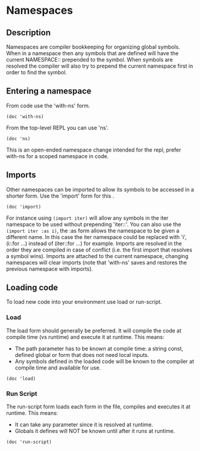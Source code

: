 # Namespaces

## Description

Namespaces are compiler bookkeeping for organizing global symbols.  When in a namespace then any symbols that are defined will have the current NAMESPACE:: prepended to the symbol.  When symbols are resolved the compiler will also try to prepend the current namespace first in order to find the symbol.

## Entering a namespace

From code use the 'with-ns' form.
```sloshignore
(doc 'with-ns)
```

From the top-level REPL you can use 'ns'.
```sloshignore
(doc 'ns)
```

This is an open-ended namespace change intended for the repl, prefer with-ns for a scoped namespace in code.

## Imports

Other namespaces can be imported to allow its symbols to be accessed in a shorter form.  Use the 'import' form for this .
```sloshignore
(doc 'import)
```
For instance using ```(import iter)``` will allow any symbols in the iter namespace to be used without prepending 'iter::'.  You can also use the ```(import iter :as i)```, the :as form allows the namespace to be given a different name.  In this case the iter namespace could be replaced with 'i', (i::for ...) instead of (iter::for ...) for example.  Imports are resolved in the order they are compiled in case of conflict (i.e. the first import that resolves a symbol wins).  Imports are attached to the current namespace, changing namespaces will clear imports (note that 'with-ns' saves and restores the previous namespace with imports).

## Loading code

To load new code into your environment use load or run-script.

### Load

The load form should generally be preferred.  It will compile the code at compile time (vs runtime) and execute it at runtime.  This means:
- The path parameter has to be known at compile time: a string const, defined global or form that does not need local inputs.
- Any symbols defined in the loaded code will be known to the compiler at compile time and available for use.

```sloshignore
(doc 'load)
```

### Run Script
The run-script form loads each form in the file, compiles and executes it at runtime.  This means:
- It can take any parameter since it is resolved at runtime.
- Globals it defines will NOT be known until after it runs at runtime.

```slosh
(doc 'run-script)
```
